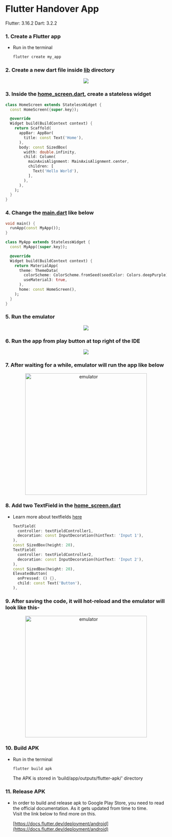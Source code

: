 # Flutter Handover App
Flutter: 3.16.2
Dart: 3.2.2

### 1. Create a Flutter app
* Run in the terminal
  ```bash
  flutter create my_app
  ```

### 2. Create a new dart file inside [lib](./lib/) directory
<p align="center">
    <img src="./assets/file_create.png">
</p>

### 3. Inside the [home_screen.dart](./lib/home_screen.dart), create a stateless widget
```dart
class HomeScreen extends StatelessWidget {
  const HomeScreen({super.key});

  @override
  Widget build(BuildContext context) {
    return Scaffold(
      appBar: AppBar(
        title: const Text('Home'),
      ),
      body: const SizedBox(
        width: double.infinity,
        child: Column(
          mainAxisAlignment: MainAxisAlignment.center,
          children: [
            Text('Hello World'),
          ],
        ),
      ),
    );
  }
}
```

### 4. Change the [main.dart](./lib/main.dart) like below
```dart
void main() {
  runApp(const MyApp());
}

class MyApp extends StatelessWidget {
  const MyApp({super.key});

  @override
  Widget build(BuildContext context) {
    return MaterialApp(
      theme: ThemeData(
        colorScheme: ColorScheme.fromSeed(seedColor: Colors.deepPurple),
        useMaterial3: true,
      ),
      home: const HomeScreen(),
    );
  }
}
```

### 5. Run the emulator
<p align="center">
    <img src="./assets/device_select.png">
</p>

### 6. Run the app from play button at top right of the IDE
<p align="center">
    <img src="./assets/run_app.png">
</p>

### 7. After waiting for a while, emulator will run the app like below
<p align="center">
    <img src="./assets/app_screenshot_1.png" alt="emulator" width="380"></img>
</p>

### 8. Add two TextField in the [home_screen.dart](./lib/home_screen.dart)
* Learn more about textfields [here](https://docs.flutter.dev/cookbook/forms/text-input)
  ```dart
  TextField(
    controller: textFieldController1,
    decoration: const InputDecoration(hintText: 'Input 1'),
  ),
  const SizedBox(height: 20),
  TextField(
    controller: textFieldController2,
    decoration: const InputDecoration(hintText: 'Input 2'),
  ),
  const SizedBox(height: 20),
  ElevatedButton(
    onPressed: () {},
    child: const Text('Button'),
  ),
  ```

### 9. After saving the code, it will hot-reload and the emulator will look like this-
<p align="center">
    <img src="./assets/app_screenshot_2.png" alt="emulator" width="380"></img>
</p>

### 10. Build APK
* Run in the terminal
  ```bash
  flutter build apk
  ```
  The APK is stored in 'build/app/outputs/flutter-apk/' directory

### 11. Release APK
* In order to build and release apk to Google Play Store, you need to read the official documentation. As it gets updated from time to time.  
  Visit the link below to find more on this.

  [https://docs.flutter.dev/deployment/android](https://docs.flutter.dev/deployment/android)
